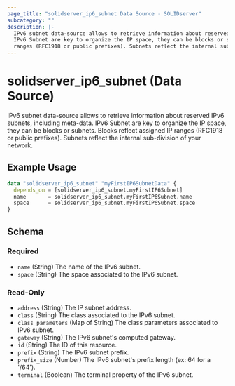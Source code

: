```yaml
---
page_title: "solidserver_ip6_subnet Data Source - SOLIDserver"
subcategory: ""
description: |-
  IPv6 subnet data-source allows to retrieve information about reserved IPv6 subnets, including meta-data.
  IPv6 Subnet are key to organize the IP space, they can be blocks or subnets. Blocks reflect assigned IP
  ranges (RFC1918 or public prefixes). Subnets reflect the internal sub-division of your network.
---
```


# solidserver_ip6_subnet (Data Source)

IPv6 subnet data-source allows to retrieve information about reserved IPv6 subnets, including meta-data.
IPv6 Subnet are key to organize the IP space, they can be blocks or subnets. Blocks reflect assigned IP
ranges (RFC1918 or public prefixes). Subnets reflect the internal sub-division of your network.

## Example Usage

```terraform
data "solidserver_ip6_subnet" "myFirstIP6SubnetData" {
  depends_on = [solidserver_ip6_subnet.myFirstIP6Subnet]
  name       = solidserver_ip6_subnet.myFirstIP6Subnet.name
  space      = solidserver_ip6_subnet.myFirstIP6Subnet.space
}
```
<!-- schema generated by tfplugindocs -->
## Schema

### Required

- `name` (String) The name of the IPv6 subnet.
- `space` (String) The space associated to the IPv6 subnet.

### Read-Only

- `address` (String) The IP subnet address.
- `class` (String) The class associated to the IPv6 subnet.
- `class_parameters` (Map of String) The class parameters associated to IPv6 subnet.
- `gateway` (String) The  IPv6 subnet's computed gateway.
- `id` (String) The ID of this resource.
- `prefix` (String) The IPv6 subnet prefix.
- `prefix_size` (Number) The IPv6 subnet's prefix length (ex: 64 for a '/64').
- `terminal` (Boolean) The terminal property of the IPv6 subnet.

